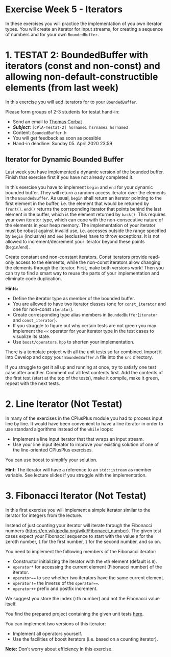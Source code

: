# Exercise Week 5 - Iterators

In these exercises you will practice the implementation of you own iterator types. You will create an iterator for input streams, for creating a sequence of numbers and for your own `BoundedBuffer`.


# 1. TESTAT 2: BoundedBuffer with iterators (const and non-const) and allowing non-default-constructible elements (from last week)

In this exercise you will add iterators for to your `BoundedBuffer`.

Please form groups of 2-3 students for testat hand-in:
* Send an email to [Thomas Corbat](mailto:thomas.corbat@hsr.ch)
* ***Subject***: `[CPlA-Testat-2] hsrname1 hsrname2 hsrname3`
* Content: `BoundedBuffer.h`
* You will get feedback as soon as possible
* Hand-in deadline: Sunday 05. April 2020 23:59

## Iterator for Dynamic Bounded Buffer
Last week you have implemented a dynamic version of the bounded buffer. Finish that exercise first if you have not already completed it.

In this exercise you have to implement `begin` and `end` for your dynamic bounded buffer. They will return a random access iterator over the elements in the `BoundedBuffer`. As usual, `begin` shall return an iterator pointing to the first element in the buffer, i.e. the element that would be returned by `front()`. `end()` returns the corrsponding iterator that points behind the last element in the buffer, which is the element returned by `back()`. This requires your own iterator type, which can cope with the non-consecutive nature of the elements in your heap memory. The implementation of your iterator must be robust against invalid use, i.e. accesses outside the range specified by `begin` (inclusive) and `end` (exclusive) have to throw exceptions. It is not allowed to increment/decrement your iterator beyond these points (`begin`/`end`).

Create constant and non-constant iterators. Const iterators provide read-only access to the elements, while the non-const iterators allow changing the elements through the iterator. First, make both versions work! Then you can try to find a smart way to reuse the parts of your implementation and eliminate code duplication.

**Hints:**

* Define the iterator type as member of the bounded buffer.
* You are allowed to have two iterator classes (one for `const_iterator` and one for non-const `iterator`).
* Create corresponding type alias members in `BoundedBuffer`(`iterator` and `const_iterator`).
* If you struggle to figure out why certain tests are not green you may implement the `<<` operator for your iterator type in the test cases to visualize its state.
* Use `boost/operators.hpp` to shorten your implementation.

There is a template project with all the unit tests so far combined. Import it into Cevelop and copy your `BoundedBuffer.h` file into the `src` directory.

If you struggle to get it all up and running at once, try to satisfy one test case after another. Comment out all test contents first. Add the contents of the first test (start at the top of the tests), make it compile, make it green, repeat with the next tests.



# 2. Line Iterator (Not Testat)
In many of the exercises in the CPlusPlus module you had to process input line by line. It would have been convenient to have a line iterator in order to use standard algorithms instead of the `while` loops:
* Implement a line input iterator that that wraps an input stream.
* Use your line input iterator to improve your existing solution of one of the line-oriented CPlusPlus exercises.

You can use boost to simplify your solution.

**Hint:** The iterator will have a reference to an `std::istream` as member variable. See lecture slides if you struggle with the implementation.


# 3. Fibonacci Iterator (Not Testat)
In this first exercise you will implement a simple iterator similar to the iterator for integers from the lecture.

Instead of just counting your iterator will iterate through the Fibonacci numbers (https://en.wikipedia.org/wiki/Fibonacci_number). The given test cases expect your Fibonacci sequence to start with the value `0` for the zeroth number, `1` for the first number, `1` for the second number, and so on.

You need to implement the following members of the Fibonacci iterator:
* Constructor initializing the iterator with the `n`th element (default is `0`).
* `operator*` for accessing the current element (Fibonacci number) of the iterator.
* `operator==` to see whether two iterators have the same current element.
* `operator!=` the inverse of the `operator==`.
* `operator++` prefix and postfix increment.

We suggest you store the index (`i`th number) and not the Fibonacci value itself.

You find the prepared project containing the given unit tests [here](exercise_templates/w05_template_03_FibonacciIterator).

You can implement two versions of this iterator:
* Implement all operators yourself.
* Use the facilities of boost iterators (i.e. based on a counting iterator).

**Note:** Don't worry about efficiency in this exercise.



